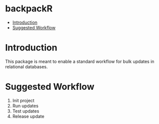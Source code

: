 # backpackR

- [Introduction](#introduction)
- [Suggested Workflow](#suggested-workflow)

# Introduction

This package is meant to enable a standard workflow for bulk updates in
relational databases.

# Suggested Workflow

1.  Init project
2.  Run updates
3.  Test updates
4.  Release update
